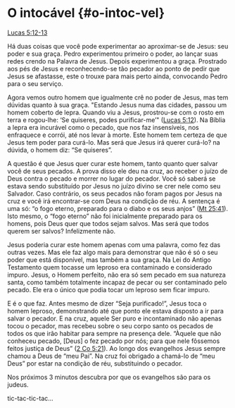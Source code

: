 # **O intocável** {#o-intoc-vel}

[Lucas 5:12-13](http://bibliaonline.com.br/acf/lc/5/12-13)

Há duas coisas que você pode experimentar ao aproximar-se de Jesus: seu poder e sua graça. Pedro experimentou primeiro o poder, ao lançar suas redes crendo na Palavra de Jesus. Depois experimentou a graça. Prostrado aos pés de Jesus e reconhecendo-se tão pecador ao ponto de pedir que Jesus se afastasse, este o trouxe para mais perto ainda, convocando Pedro para o seu serviço.

Agora vemos outro homem que igualmente crê no poder de Jesus, mas tem dúvidas quanto à sua graça. &quot;Estando Jesus numa das cidades, passou um homem coberto de lepra. Quando viu a Jesus, prostrou-se com o rosto em terra e rogou-lhe: ‘Se quiseres, podes purificar-me’&quot; ([Lucas 5:12](http://bibliaonline.com.br/acf/lc/5/12)). Na Bíblia a lepra era incurável como o pecado, que nos faz insensíveis, nos enfraquece e corrói, até nos levar à morte. Este homem tem certeza de que Jesus tem poder para curá-lo. Mas será que Jesus irá querer curá-lo? na dúvida, o homem diz: “Se quiseres”.

A questão é que Jesus quer curar este homem, tanto quanto quer salvar você de seus pecados. A prova disso ele deu na cruz, ao receber o juízo de Deus contra o pecado e morrer no lugar do pecador. Você só saberá se estava sendo substituído por Jesus no juízo divino se crer nele como seu Salvador. Caso contrário, os seus pecados não foram pagos por Jesus na cruz e você irá encontrar-se com Deus na condição de réu. A sentença é uma só: “o fogo eterno, preparado para o diabo e os seus anjos” ([Mt 25:41](http://bibliaonline.com.br/acf/mt/25/41)). Isto mesmo, o “fogo eterno” não foi inicialmente preparado para os homens, pois Deus quer que todos sejam salvos. Mas será que todos querem ser salvos? Infelizmente não.

Jesus poderia curar este homem apenas com uma palavra, como fez das outras vezes. Mas ele faz algo mais para demonstrar que não é só o seu poder que está disponível, mas também a sua graça. Na Lei do Antigo Testamento quem tocasse um leproso era contaminado e considerado impuro. Jesus, o Homem perfeito, não era só sem pecado em sua natureza santa, como também totalmente incapaz de pecar ou ser contaminado pelo pecado. Ele era o único que podia tocar um leproso sem ficar impuro.

E é o que faz. Antes mesmo de dizer “Seja purificado!”, Jesus toca o homem leproso, demonstrando até que ponto ele estava disposto a ir para salvar o pecador. E na cruz, aquele Ser puro e incontaminado não apenas tocou o pecador, mas recebeu sobre o seu corpo santo os pecados de todos os que irão habitar para sempre na presença dele. “Àquele que não conheceu pecado, [Deus] o fez pecado por nós; para que nele fôssemos feitos justiça de Deus” ([2 Co 5:21](http://bibliaonline.com.br/acf/2co/5/21)). Ao longo dos evangelhos Jesus sempre chamou a Deus de “meu Pai”. Na cruz foi obrigado a chamá-lo de “meu Deus” por estar na condição de réu, substituindo o pecador.

Nos próximos 3 minutos descubra por que os evangelhos são para os judeus.

tic-tac-tic-tac...